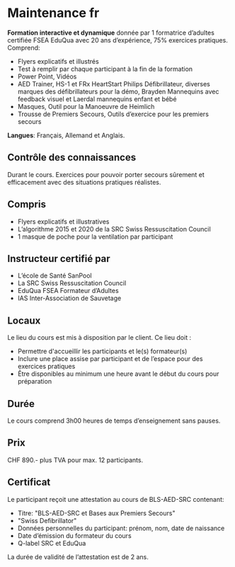 # Maintenance fr

**Formation interactive et dynamique** donnée par 1 formatrice d’adultes certifiée FSEA EduQua avec 20 ans d’expérience, 75% exercices pratiques. Comprend:

- Flyers explicatifs et illustrés
- Test à remplir par chaque participant à la fin de la formation
- Power Point, Vidéos
- AED Trainer, HS-1 et FRx HeartStart Philips Défibrillateur, diverses marques des défibrillateurs pour la démo, Brayden Mannequins avec feedback visuel et Laerdal mannequins enfant et bébé
- Masques, Outil pour la Manoeuvre de Heimlich
- Trousse de Premiers Secours, Outils d’exercice pour les premiers secours

**Langues**: Français, Allemand et Anglais.

## Contrôle des connaissances

Durant le cours. Exercices pour pouvoir porter secours sûrement et efficacement avec des situations pratiques réalistes.

## Compris

- Flyers explicatifs et illustratives
- L’algorithme 2015 et 2020 de la SRC Swiss Ressuscitation Council
- 1 masque de poche pour la ventilation par participant

## Instructeur certifié par

- L’école de Santé SanPool
- La SRC Swiss Ressuscitation Council
- EduQua FSEA Formateur d’Adultes
- IAS Inter-Association de Sauvetage

## Locaux

Le lieu du cours est mis à disposition par le client. Ce lieu doit :

- Permettre d'accueillir les participants et le(s) formateur(s)
- Inclure une place assise par participant et de l’espace pour des exercices pratiques
- Être disponibles au minimum une heure avant le début du cours pour préparation

## Durée

Le cours comprend 3h00 heures de temps d’enseignement sans pauses.

## Prix

CHF 890.- plus TVA pour max. 12 participants.

## Certificat

Le participant reçoit une attestation au cours de BLS-AED-SRC contenant:

- Titre: "BLS-AED-SRC et Bases aux Premiers Secours"
- "Swiss Defibrillator"
- Données personnelles du participant: prénom, nom, date de naissance
- Date d’émission du formateur du cours
- Q-label SRC et EduQua

La durée de validité de l’attestation est de 2 ans.
